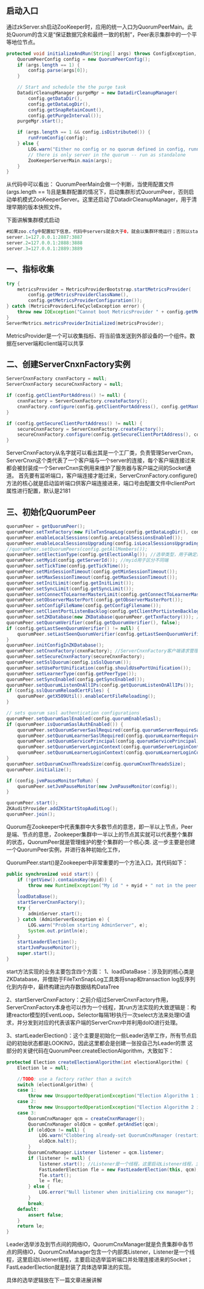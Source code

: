 ## 启动入口
通过zkServer.sh启动ZooKeeper时，应用的统一入口为QuorumPeerMain。此处Quorum的含义是“保证数据冗余和最终一致的机制”，Peer表示集群中的一个平等地位节点。
```java
protected void initializeAndRun(String[] args) throws ConfigException, IOException, AdminServerException {
	QuorumPeerConfig config = new QuorumPeerConfig();
	if (args.length == 1) {
		config.parse(args[0]);
	}

	// Start and schedule the the purge task
	DatadirCleanupManager purgeMgr = new DatadirCleanupManager(
		config.getDataDir(),
		config.getDataLogDir(),
		config.getSnapRetainCount(),
		config.getPurgeInterval());
	purgeMgr.start();

	if (args.length == 1 && config.isDistributed()) {
		runFromConfig(config);
	} else {
		LOG.warn("Either no config or no quorum defined in config, running in standalone mode");
		// there is only server in the quorum -- run as standalone
		ZooKeeperServerMain.main(args);
	}
}
```
从代码中可以看出：
QuorumPeerMain会做一个判断，当使用配置文件(args.length == 1)且是集群配置的情况下，启动集群形式QuorumPeer，否则启动单机模式ZooKeeperServer。这里还启动了DatadirCleanupManager，用于清理早期的版本快照文件。

下面讲解集群模式启动

```java
#如果zoo.cfg中配置如下信息，代码中servers就会大于0，就会以集群环境运行；否则以standalone模式运行
server.1=127.0.0.1:2887:3887
server.2=127.0.0.1:2888:3888
server.3=127.0.0.1:2889:3889
```

## 一、指标收集
```java
try {
	metricsProvider = MetricsProviderBootstrap.startMetricsProvider(
		config.getMetricsProviderClassName(),
		config.getMetricsProviderConfiguration());
} catch (MetricsProviderLifeCycleException error) {
	throw new IOException("Cannot boot MetricsProvider " + config.getMetricsProviderClassName(), error);
}
ServerMetrics.metricsProviderInitialized(metricsProvider);
```
MetricsProvider是一个可以收集指标、将当前值发送到外部设备的一个组件。数据在server端和client端可以共享

## 二、创建ServerCnxnFactory实例
```java
ServerCnxnFactory cnxnFactory = null;
ServerCnxnFactory secureCnxnFactory = null;

if (config.getClientPortAddress() != null) {
	cnxnFactory = ServerCnxnFactory.createFactory();
	cnxnFactory.configure(config.getClientPortAddress(), config.getMaxClientCnxns(), config.getClientPortListenBacklog(), false);
}

if (config.getSecureClientPortAddress() != null) {
	secureCnxnFactory = ServerCnxnFactory.createFactory();
	secureCnxnFactory.configure(config.getSecureClientPortAddress(), config.getMaxClientCnxns(), config.getClientPortListenBacklog(), true);
}
```
ServerCnxnFactory从名字就可以看出其是一个工厂类，负责管理ServerCnxn，ServerCnxn这个类代表了一个客户端与一个server的连接，每个客户端连接过来都会被封装成一个ServerCnxn实例用来维护了服务器与客户端之间的Socket通道。
首先要有监听端口，客户端连接才能过来，ServerCnxnFactory.configure()方法的核心就是启动监听端口供客户端连接进来，端口号由配置文件中clientPort属性进行配置，默认是2181

## 三、初始化QuorumPeer
```java
quorumPeer = getQuorumPeer();
quorumPeer.setTxnFactory(new FileTxnSnapLog(config.getDataLogDir(), config.getDataDir()));
quorumPeer.enableLocalSessions(config.areLocalSessionsEnabled());
quorumPeer.enableLocalSessionsUpgrading(config.isLocalSessionsUpgradingEnabled());
//quorumPeer.setQuorumPeers(config.getAllMembers());
quorumPeer.setElectionType(config.getElectionAlg()); //选举类型，用于确定选举算法
quorumPeer.setMyid(config.getServerId()); //myid用于区分不同端
quorumPeer.setTickTime(config.getTickTime());
quorumPeer.setMinSessionTimeout(config.getMinSessionTimeout());
quorumPeer.setMaxSessionTimeout(config.getMaxSessionTimeout());
quorumPeer.setInitLimit(config.getInitLimit());
quorumPeer.setSyncLimit(config.getSyncLimit());
quorumPeer.setConnectToLearnerMasterLimit(config.getConnectToLearnerMasterLimit());
quorumPeer.setObserverMasterPort(config.getObserverMasterPort());
quorumPeer.setConfigFileName(config.getConfigFilename());
quorumPeer.setClientPortListenBacklog(config.getClientPortListenBacklog());
quorumPeer.setZKDatabase(new ZKDatabase(quorumPeer.getTxnFactory())); //ZKDatabase维护ZK在内存中的数据结构
quorumPeer.setQuorumVerifier(config.getQuorumVerifier(), false);
if (config.getLastSeenQuorumVerifier() != null) {
	quorumPeer.setLastSeenQuorumVerifier(config.getLastSeenQuorumVerifier(), false);
}
quorumPeer.initConfigInZKDatabase();
quorumPeer.setCnxnFactory(cnxnFactory); //ServerCnxnFactory客户端请求管理工厂类
quorumPeer.setSecureCnxnFactory(secureCnxnFactory);
quorumPeer.setSslQuorum(config.isSslQuorum());
quorumPeer.setUsePortUnification(config.shouldUsePortUnification());
quorumPeer.setLearnerType(config.getPeerType());
quorumPeer.setSyncEnabled(config.getSyncEnabled());
quorumPeer.setQuorumListenOnAllIPs(config.getQuorumListenOnAllIPs());
if (config.sslQuorumReloadCertFiles) {
	quorumPeer.getX509Util().enableCertFileReloading();
}

// sets quorum sasl authentication configurations
quorumPeer.setQuorumSaslEnabled(config.quorumEnableSasl);
if (quorumPeer.isQuorumSaslAuthEnabled()) {
	quorumPeer.setQuorumServerSaslRequired(config.quorumServerRequireSasl);
	quorumPeer.setQuorumLearnerSaslRequired(config.quorumLearnerRequireSasl);
	quorumPeer.setQuorumServicePrincipal(config.quorumServicePrincipal);
	quorumPeer.setQuorumServerLoginContext(config.quorumServerLoginContext);
	quorumPeer.setQuorumLearnerLoginContext(config.quorumLearnerLoginContext);
}
quorumPeer.setQuorumCnxnThreadsSize(config.quorumCnxnThreadsSize);
quorumPeer.initialize();

if (config.jvmPauseMonitorToRun) {
	quorumPeer.setJvmPauseMonitor(new JvmPauseMonitor(config));
}

quorumPeer.start();
ZKAuditProvider.addZKStartStopAuditLog();
quorumPeer.join();
```
Quorum在Zookeeper中代表集群中大多数节点的意思，即一半以上节点，Peer是端、节点的意思，Zookeeper集群中一半以上的节点其实就可以代表整个集群的状态，QuorumPeer就是管理维护的整个集群的一个核心类.
这一步主要是创建一个QuorumPeer实例，并进行各种初始化工作，

QuorumPeer.start()是Zookeeper中非常重要的一个方法入口，其代码如下：
```java
public synchronized void start() {
	if (!getView().containsKey(myid)) {
		throw new RuntimeException("My id " + myid + " not in the peer list");
	}
	loadDataBase();
	startServerCnxnFactory();
	try {
		adminServer.start();
	} catch (AdminServerException e) {
		LOG.warn("Problem starting AdminServer", e);
		System.out.println(e);
	}
	startLeaderElection();
	startJvmPauseMonitor();
	super.start();
}
```
start方法实现的业务主要包含四个方面：
1、loadDataBase：涉及到的核心类是ZKDatabase，并借助于FileTxnSnapLog工具类将snap和transaction log反序列化到内存中，最终构建出内存数据结构DataTree

2、startServerCnxnFactory：之前介绍过ServerCnxnFactory作用，ServerCnxnFactory本身也可以作为一个线程，其run方法实现的大致逻辑是：构建reactor模型的EventLoop，Selector每隔1秒执行一次select方法来处理IO请求，并分发到对应的代表该客户端的ServerCnxn中并利用doIO进行处理。

3、startLeaderElection()：这个主要是初始化一些Leader选举工作，所有节点启动的初始状态都是LOOKING，因此这里都会是创建一张投自己为Leader的票
这部分的关键代码在QuorumPeer.createElectionAlgorithm，大致如下：
```java
protected Election createElectionAlgorithm(int electionAlgorithm) {
	Election le = null;

	//TODO: use a factory rather than a switch
	switch (electionAlgorithm) {
	case 1:
		throw new UnsupportedOperationException("Election Algorithm 1 is not supported.");
	case 2:
		throw new UnsupportedOperationException("Election Algorithm 2 is not supported.");
	case 3:
		QuorumCnxManager qcm = createCnxnManager();
		QuorumCnxManager oldQcm = qcmRef.getAndSet(qcm);
		if (oldQcm != null) {
			LOG.warn("Clobbering already-set QuorumCnxManager (restarting leader election?)");
			oldQcm.halt();
		}
		QuorumCnxManager.Listener listener = qcm.listener;
		if (listener != null) {
			listener.start(); //Listener是一个线程，这里启动Listener线程，主要启动选举监听端口并处理连接进来的Socket
			FastLeaderElection fle = new FastLeaderElection(this, qcm); //选举算法使用FastLeaderElection，存在好几种算法实现，但是其它集中算法实现都已经慢慢废弃
			fle.start();
			le = fle;
		} else {
			LOG.error("Null listener when initializing cnx manager");
		}
		break;
	default:
		assert false;
	}
	return le;
}
```
Leader选举涉及到节点间的网络IO，QuorumCnxManager就是负责集群中各节点的网络IO，QuorumCnxManager包含一个内部类Listener，Listener是一个线程，这里启动Listener线程，主要启动选举监听端口并处理连接进来的Socket；FastLeaderElection就是封装了具体选举算法的实现。

具体的选举逻辑放在下一篇文章进展讲解